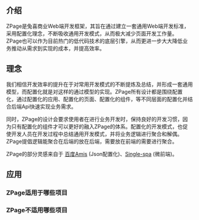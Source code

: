 ## 介绍

ZPage是兔喜商业Web端开发框架，其旨在通过建立一套通用Web端开发标准，采用配置化理念，不断吸收通用开发模式，从而极大减少页面开发工作量。ZPage也可以作为目前热门的低代码技术的底层引擎，从而更进一步大大降低业务推动从需求到实现的成本，并提高效率。


## 理念

我们相信开发效率的提升在于对常用开发模式的不断提炼及总结，并形成一套通用模型，而配置化就是对这样的通过模型的实现。ZPage所有设计都是围绕配置化，通过配置化的应用、配置化的页面、配置化的组件，等不同层面的配置化并结合后端Api快速实现业务需求。

同时，ZPage的设计会要求使用者在进行业务开发时，保持良好的开发习惯，因为只有配置化的组件才可以更好的融入ZPage的体系。配置化的开发模式，也促使开发人员在开发过程中总结通用开发模式，并将业务逻辑进行聚合和解偶。ZPage提倡逻辑能聚合在后端的放在后端，需要放在前端的需要进行聚合。

ZPage的部分灵感来自于 [百度Amis](https://aisuda.bce.baidu.com/amis/zh-CN/docs/index) (Json配置化)、[Single-spa](https://single-spa.js.org) (微前端)。

## 应用




### ZPage适用于哪些项目



### ZPage不适用哪些项目

